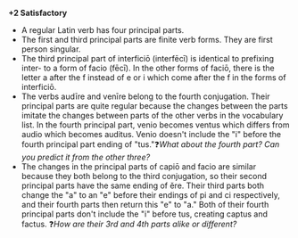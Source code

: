 **+2 Satisfactory**

- A regular Latin verb has four principal parts.
- The first and third principal parts are finite verb forms. They are first person singular.
- The third principal part of interficiō (interfēcī) is identical to prefixing inter- to a form of facio (fēcī). In the other forms of faciō, there is the letter a after the f instead of e or i which come after the f in the forms of interficiō.
- The verbs audīre and venīre belong to the fourth conjugation. Their principal parts are quite regular because the changes between the parts imitate the changes between parts of the other verbs in the vocabulary list. In the fourth principal part, venio becomes ventus which differs from audio which becomes auditus. Venio doesn't include the "i" before the fourth principal part ending of "tus."❓*What about the fourth part? Can you predict it from the other three?*
- The changes in the principal parts of capiō and facio are similar because they both belong to the third conjugation, so their second principal parts have the same ending of ĕre. Their third parts both change the "a" to an "e" before their endings of pi and ci respectively, and their fourth parts then return this "e" to "a." Both of their fourth principal parts don't include the "i" before tus, creating captus and factus. ❓*How are their 3rd and 4th parts alike or different?*

